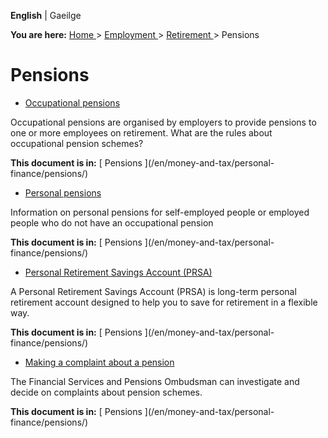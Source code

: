 **English** |  Gaeilge 

**You are here:** [ Home ](/en/) > [ Employment ](/en/employment/) > [
Retirement ](/en/employment/retirement/) > Pensions

#  Pensions

  * [ Occupational pensions ](/en/money-and-tax/personal-finance/pensions/occupational-pensions/)

Occupational pensions are organised by employers to provide pensions to one or
more employees on retirement. What are the rules about occupational pension
schemes?

**This document is in:** [ Pensions ](/en/money-and-tax/personal-
finance/pensions/)

  * [ Personal pensions ](/en/money-and-tax/personal-finance/pensions/personal-pensions/)

Information on personal pensions for self-employed people or employed people
who do not have an occupational pension

**This document is in:** [ Pensions ](/en/money-and-tax/personal-
finance/pensions/)

  * [ Personal Retirement Savings Account (PRSA) ](/en/money-and-tax/personal-finance/pensions/personal-retirement-savings-accounts/)

A Personal Retirement Savings Account (PRSA) is long-term personal retirement
account designed to help you to save for retirement in a flexible way.

**This document is in:** [ Pensions ](/en/money-and-tax/personal-
finance/pensions/)

  * [ Making a complaint about a pension ](/en/money-and-tax/personal-finance/pensions/making-a-pension-complaint/)

The Financial Services and Pensions Ombudsman can investigate and decide on
complaints about pension schemes.

**This document is in:** [ Pensions ](/en/money-and-tax/personal-
finance/pensions/)
